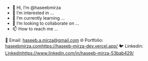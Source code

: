 - 👋 Hi, I’m @haseebmirza
- 👀 I’m interested in ...
- 🌱 I’m currently learning ...
- 💞️ I’m looking to collaborate on ...
- 📫 How to reach me ...

<!---
haseebmirza/haseebmirza is a ✨ special ✨ repository because its `README.md` (this file) appears on your GitHub profile.
You can click the Preview link to take a look at your changes.
--->

📧 Email: haseeb.a.mirza@gmail.com 
🌐 Portfolio: [haseebmirza.com](https://haseeb-mirza-dev.vercel.app/)https://haseeb-mirza-dev.vercel.app/
🐦 Linkedin: [Linkedin](https://www.linkedin.com/in/haseeb-mirza-53bab429/)https://www.linkedin.com/in/haseeb-mirza-53bab429/
